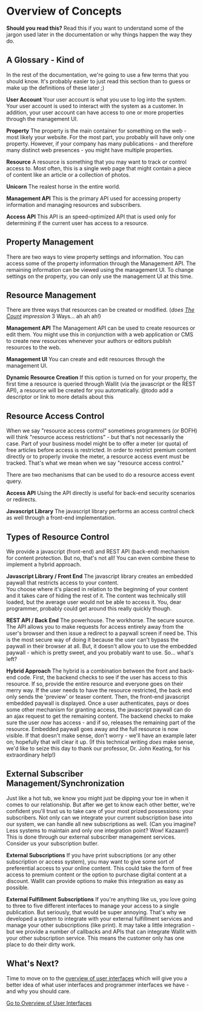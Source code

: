 # Overview of Concepts

**Should you read this?** Read this if you want to understand some of the jargon used later in the documentation or why
things happen the way they do.  

## A Glossary - Kind of

In the rest of the documentation, we're going to use a few terms that you should know. It's probably easier to just read
this section than to guess or make up the definitions of these later ;)

**User Account** Your user account is what you use to log into the system.  Your user account is used to interact with 
the system as a customer.  In addition, your user account can have access to one or more properties through the management
UI.

**Property** The property is the main container for something on the web - most likely your website.  For the most part, 
you probably will have only one property.  However, if your company has many publications - and therefore many distinct
web presences - you might have multiple properties.

**Resource** A resource is something that you may want to track or control access to.  Most often, this is a single 
web page that might contain a piece of content like an article or a collection of photos.

**Unicorn** The realest horse in the entire world.

**Management API** This is the primary API used for accessing property information and managing resources and subscribers.

**Access API** This API is an speed-optimized API that is used only for determining if the current user has access to a resource.

## Property Management

There are two ways to view property settings and information.  You can access some of the property information through
the Management API.  The remaining information can be viewed using the management UI.  To change settings on the property,
you can only use the management UI at this time.

## Resource Management

There are three ways that resources can be created or modified.  (*does [The Count](https://en.wikipedia.org/wiki/Count_von_Count) impression* 3 Ways... ah ah ah!)

**Management API** The Management API can be used to create resources or edit them.  You might use this in conjunction with a 
web application or CMS to create new resources whenever your authors or editors publish resources to the web.

**Management UI** You can create and edit resources through the management UI.

**Dynamic Resource Creation** If this option is turned on for your property, the first time a resource is queried through
Wallit (via the javascript or the REST API), a resource will be created for you automatically.  @todo add a descriptor or link to more details about this

## Resource Access Control

When we say "resource access control" sometimes programmers (or BOFH) will think "resource access restrictions" - but that's not necessarily
the case.  Part of your business model might be to offer a meter (or quota) of free articles before access is restricted.  In order
to restrict premium content directly or to properly invoke the meter, a resource access event must be tracked.  That's what 
we mean when we say "resource access control." 

There are two mechanisms that can be used to do a resource access event query.

**Access API** Using the API directly is useful for back-end security scenarios or redirects.

**Javascript Library** The javascript library performs an access control check as well through a front-end implementation.

## Types of Resource Control

We provide a javascript (front-end) and REST API (back-end) mechanism for content protection.  But no, that's not all! You
can even combine these to implement a hybrid approach.

**Javascript Library / Front End**  The javascript library creates an embedded paywall that restricts access to your content.  
You choose where it's placed in relation to the beginning of your content and it takes care of hiding the rest of it.  The 
content was technically still loaded, but the average user would not be able to access it.  You, dear programmer, probably 
could get around this really quickly though.

**REST API / Back End**  The powerhouse. The workhorse.  The secure source.  The API allows you to make requests for access
entirely away from the user's browser and then issue a redirect to a paywall screen if need be.  This is the most secure 
way of doing it because the user can't bypass the paywall in their browser at all.  But, it doesn't allow you to use the
embedded paywall - which is pretty sweet, and you probably want to use.  So... what's left?

**Hybrid Approach**  The hybrid is a combination between the front and back-end code.  First, the backend checks to see
if the user has access to this resource. If so, provide the entire resource and everyone goes on their merry way.  If the
user needs to have the resource restricted, the back end only sends the 'preview' or teaser content.  Then, the front-end
javascript embedded paywall is displayed.  Once a user authenticates, pays or does some other mechanism for granting access,
the javascript paywall can do an ajax request to get the remaining content. The backend checks to make sure the user *now* has
access - and if so, releases the remaining part of the resource.  Embedded paywall goes away and the full resource is now visible.
If that doesn't make sense, don't worry - we'll have an example later on; hopefully that will clear it up. (If this technical writing 
*does* make sense, we'd like to seize this day to thank our professor, Dr. John Keating, for his extraordinary help!)

## External Subscriber Management/Synchronization

Just like a hot tub, we know you might just be dipping your toe in when it comes to our relationship.  But after we get to know each other better, 
we're confident you'll trust us to take care of your most prized possessions: your subscribers.  Not only can we integrate 
your current subscription base into our system, we can handle all new subscriptions as well.  (Can you imagine? Less systems to maintain and 
only one integration point? Wow! Kazaam!) This is done through our external subscriber management services.  Consider us your subscription butler.

**External Subscriptions** If you have print subscriptions (or any other subscription or access system), you may want to 
give some sort of preferential access to your online content.  This could take the form of free access to premium content
or the option to purchase digital content at a discount.  Wallit can provide options to make this integration
as easy as possible.

**External Fulfillment Subscriptions** If you're anything like us, you love going to three to five different interfaces
to manage your access to a single publication. </sarcasm> But seriously, that would be super annoying.  That's why we
developed a system to integrate with your external fulfillment services and manage your other subscriptions (like print).
It may take a little integration - but we provide a number of callbacks and APIs that can integrate Wallit with your
other subscription service.  This means the customer only has one place to do their dirty work.

## What's Next?

Time to move on to the [overview of user interfaces](./overview-of-interfaces.md) which will give you a better idea of what
user interfaces and programmer interfaces we have - and why you should care.

[Go to Overview of User Interfaces](./overview-of-interfaces.md)
